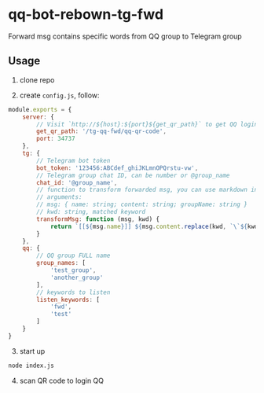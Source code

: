 # qq-bot-rebown-tg-fwd

Forward msg contains specific words from QQ group to Telegram group

## Usage

1. clone repo

2. create `config.js`, follow:

```js
module.exports = {
    server: {
        // Visit `http://${host}:${port}${get_qr_path}` to get QQ login QR code
        get_qr_path: '/tg-qq-fwd/qq-qr-code',
        port: 34737
    },
    tg: {
        // Telegram bot token
        bot_token: '123456:ABCdef_ghiJKLmnOPQrstu-vw',
        // Telegram group chat ID, can be number or @group_name
        chat_id: '@group_name',
        // function to transform forwarded msg, you can use markdown in output
        // arguments:
        // msg: { name: string; content: string; groupName: string }
        // kwd: string, matched keyword
        transformMsg: function (msg, kwd) {
            return `[[${msg.name}]] ${msg.content.replace(kwd, `\`${kwd}\``)}`;
        }
    },
    qq: {
        // QQ group FULL name
        group_names: [
            'test_group',
            'another_group'
        ],
        // keywords to listen
        listen_keywords: [
            'fwd',
            'test'
        ]
    }
}
```

3. start up

```bash
node index.js
```

4. scan QR code to login QQ
